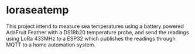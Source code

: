 # loraseatemp
This project intend to measure sea temperatures using a battery powered AdaFruit Feather with a DS18b20 temperature probe, and send the readings using LoRa 433MHz to a ESP32 which publishes the readings through MQTT to a home automation system.


